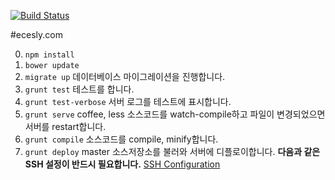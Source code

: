 
[![Build Status](https://travis-ci.org/eces/ecesly.svg?branch=master)](https://travis-ci.org/eces/ecesly)

#ecesly.com

0. `npm install` 
0. `bower update`
0. `migrate up` 데이터베이스 마이그레이션을 진행합니다.
0. `grunt test` 테스트를 합니다.
0. `grunt test-verbose` 서버 로그를 테스트에 표시합니다.
0. `grunt serve` coffee, less 소스코드를 watch-compile하고 파일이 변경되었으면 서버를 restart합니다.
0. `grunt compile` 소스코드를 compile, minify합니다.
0. `grunt deploy` master 소스저장소를 불러와 서버에 디플로이합니다. **다음과 같은 SSH 설정이 반드시 필요합니다.** [SSH Configuration](https://github.com/eces/ecesly.com/wiki/SSH-Configuration)